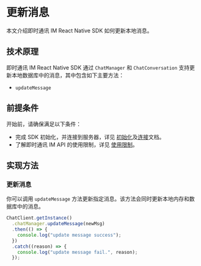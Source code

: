 # 更新消息

<Toc />

本文介绍即时通讯 IM React Native SDK 如何更新本地消息。

## 技术原理

即时通讯 IM React Native SDK 通过 `ChatManager` 和 `ChatConversation` 支持更新本地数据库中的消息，其中包含如下主要方法：

- `updateMessage`

## 前提条件

开始前，请确保满足以下条件：

- 完成 SDK 初始化，并连接到服务器，详见 [初始化](initialization.html)及[连接](connection.html)文档。
- 了解即时通讯 IM API 的使用限制，详见 [使用限制](/product/limitation.html)。

## 实现方法

### 更新消息

你可以调用 `updateMessage` 方法更新指定消息。该方法会同时更新本地内存和数据库中的消息。

```typescript
ChatClient.getInstance()
  .chatManager.updateMessage(newMsg)
  .then(() => {
    console.log("update message success");
  })
  .catch((reason) => {
    console.log("update message fail.", reason);
  });
```